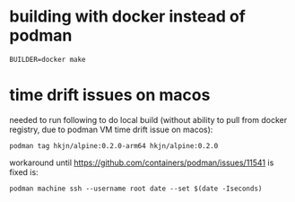 # building with docker instead of podman

```
BUILDER=docker make
```

# time drift issues on macos

needed to run following to do local build (without ability to pull
from docker registry, due to podman VM time drift issue on macos):

```
podman tag hkjn/alpine:0.2.0-arm64 hkjn/alpine:0.2.0
```

workaround until https://github.com/containers/podman/issues/11541
is fixed is:

```
podman machine ssh --username root date --set $(date -Iseconds)
```
